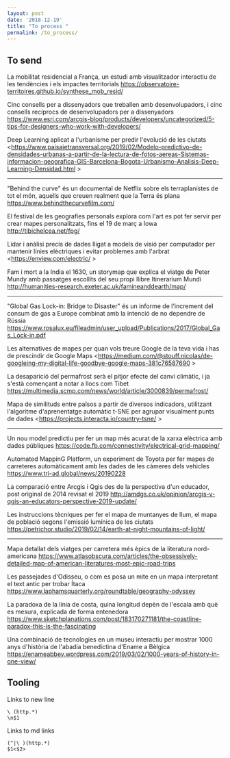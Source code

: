 ```yaml
---
layout: post
date: '2018-12-19'
title: "To process "
permalink: /to_process/
---
```


## To send

La mobilitat residencial a França, un estudi amb visualitzador interactiu de les tendències i els impactes territorials
<https://observatoire-territoires.github.io/synthese_mob_resid/>

Cinc consells per a dissenyadors que treballen amb desenvolupadors, i cinc consells recíprocs de desenvolupadors per a dissenyadors
<https://www.esri.com/arcgis-blog/products/developers/uncategorized/5-tips-for-designers-who-work-with-developers/>

Deep Learning aplicat a l'urbanisme per predir l'evolució de les ciutats
<https://www.paisajetransversal.org/2019/02/Modelo-predictivo-de-densidades-urbanas-a-partir-de-la-lectura-de-fotos-aereas-Sistemas-informacion-geografica-GIS-Barcelona-Bogota-Urbanismo-Analisis-Deep-Learning-Densidad.html >

---

"Behind the curve" és un documental de Netflix sobre els terraplanistes de tot el món, aquells que creuen realment que la Terra és plana
<https://www.behindthecurvefilm.com/>

El festival de les geografies personals explora com l'art es pot fer servir per crear mapes personalitzats, fins el 19 de març a Iowa
<http://tibichelcea.net/fpg/>

Lidar i anàlisi precís de dades lligat a models de visió per computador per mantenir línies elèctriques i evitar problemes amb l'arbrat
<https://enview.com/electric/ >

Fam i mort a la India el 1630, un storymap que explica el viatge de Peter Mundy amb passatges escollits del seu propi llibre Itinerarium Mundi
<http://humanities-research.exeter.ac.uk/famineanddearth/map/>

---

"Global Gas Lock-in: Bridge to Disaster" és un informe de l'increment del consum de gas a Europe combinat amb la intenció de no dependre de Rússia
<https://www.rosalux.eu/fileadmin/user_upload/Publications/2017/Global_Gas_Lock-in.pdf>

Les alternatives de mapes per quan vols treure Google de la teva vida i has de prescindir de Google Maps
<https://medium.com/@stouff.nicolas/de-googleing-my-digital-life-goodbye-google-maps-381c76587690 >

La desaparició del permafrost serà el pitjor efecte del canvi climàtic, i ja s'està començant a notar a llocs com Tibet
<https://multimedia.scmp.com/news/world/article/3000839/permafrost/>

Mapa de similituds entre països a partir de diversos indicadors, utilitzant l'algoritme d'aprenentatge automàtic t-SNE per agrupar visualment punts de dades
<https://projects.interacta.io/country-tsne/ >

---

Un nou model predictiu per fer un map més acurat de la xarxa elèctrica amb dades públiques
https://code.fb.com/connectivity/electrical-grid-mapping/

Automated MappinG Platform, un experiment de Toyota per fer mapes de carreteres automàticament amb les dades de les càmeres dels vehicles
https://www.tri-ad.global/news/20190228

La comparació entre Arcgis i Qgis des de la perspectiva d'un educador, post original de 2014 revisat el 2019
http://amdgs.co.uk/opinion/arcgis-v-qgis-an-educators-perspective-2019-update/

Les instruccions tècniques per fer el mapa de muntanyes de llum, el mapa de població segons l'emissió lumínica de les ciutats
https://petrichor.studio/2019/02/14/earth-at-night-mountains-of-light/

---

Mapa detallat dels viatges per carretera més èpics de la literatura nord-americana
https://www.atlasobscura.com/articles/the-obsessively-detailed-map-of-american-literatures-most-epic-road-trips

Les passejades d'Odisseu, o com es posa un mite en un mapa interpretant el text antic per trobar Ítaca
https://www.laphamsquarterly.org/roundtable/geography-odyssey

La paradoxa de la línia de costa, quina longitud depèn de l'escala amb què es mesura, explicada de forma entenedora
https://www.sketchplanations.com/post/183170271181/the-coastline-paradox-this-is-the-fascinating 

Una combinació de tecnologies en un museu interactiu per mostrar 1000 anys d'història de l'abadia benedictina d'Ename a Bèlgica
https://enameabbey.wordpress.com/2019/03/02/1000-years-of-history-in-one-view/ 

## Tooling

Links to new line

```text
\ (http.*)
\n$1
```

Links to md links
```text
(^|\ )(http.*)
$1<$2>
```
